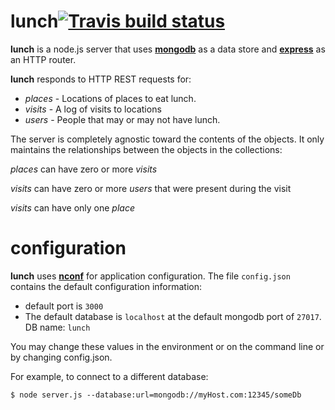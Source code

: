 lunch[![Travis build status](http://travis-ci.org/shhQuiet/lunch.png)](http://travis-ci.org/shhQuiet/lunch)
=====

**lunch** is a node.js server that uses [**mongodb**](https://github.com/mongodb/node-mongodb-native) as a data store and [**express**](https://github.com/visionmedia/express) as an HTTP router.

**lunch** responds to HTTP REST requests for:

- _places_ - Locations of places to eat lunch.
- _visits_ - A log of visits to locations
- _users_ - People that may or may not have lunch.

The server is completely agnostic toward the contents of the objects.  It only maintains the relationships between the objects in the collections:

_places_ can have zero or more _visits_

_visits_ can have zero or more _users_ that were present during the visit

_visits_ can have only one _place_

configuration
=============

**lunch** uses [**nconf**](https://github.com/flatiron/nconf) for application configuration.  The file `config.json` contains the default configuration information:

- default port is `3000`
- The default database is `localhost` at the default mongodb port of `27017`.  DB name: `lunch`

You may change these values in the environment or on the command line or by changing config.json.

For example, to connect to a different database:

`$ node server.js --database:url=mongodb://myHost.com:12345/someDb`
